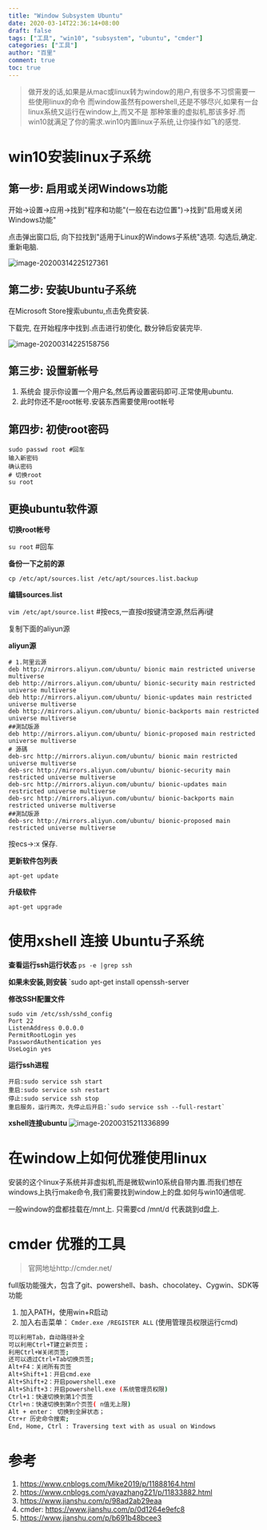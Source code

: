 ```yaml
---
title: "Window Subsystem Ubuntu"
date: 2020-03-14T22:36:14+08:00
draft: false
tags: ["工具", "win10", "subsystem", "ubuntu", "cmder"]
categories: ["工具"]
author: "百里"
comment: true
toc: true
---
```


> 做开发的话,如果是从mac或linux转为window的用户,有很多不习惯需要一些使用linux的命令
>而window虽然有powershell,还是不够尽兴,如果有一台linux系统又运行在window上,而又不是
>那种笨重的虚拟机,那该多好.而win10就满足了你的需求.win10内置linux子系统,让你操作如飞的感觉.

# win10安装linux子系统

## 第一步: 启用或关闭Windows功能

开始->设置->应用->找到"程序和功能"(一般在右边位置")->找到"启用或关闭Windows功能"

点击弹出窗口后, 向下拉找到"适用于Linux的Windows子系统"选项. 勾选后,确定. 重新电脑.

![image-20200314225127361](/images/image-20200314225127361.png)

## 第二步: 安装Ubuntu子系统

在Microsoft Store搜索ubuntu,点击免费安装.

下载完, 在开始程序中找到.点击进行初使化, 数分钟后安装完毕.

![image-20200314225158756](/images/image-20200314225158756.png)

## 第三步: 设置新帐号

1. 系统会 提示你设置一个用户名,然后再设置密码即可.正常使用ubuntu. 
2. 此时你还不是root帐号.安装东西需要使用root帐号

## 第四步:  初使root密码 

```
sudo passwd root #回车
输入新密码
确认密码
# 切换root
su root
```

## 更换ubuntu软件源

**切换root帐号**

`su root` #回车

**备份一下之前的源**

`cp /etc/apt/sources.list /etc/apt/sources.list.backup`

**编辑sources.list**

`vim /etc/apt/source.list` #按ecs,一直按d按键清空源,然后再i键

复制下面的aliyun源

**aliyun源**

```
# 1.阿里云源
deb http://mirrors.aliyun.com/ubuntu/ bionic main restricted universe multiverse
deb http://mirrors.aliyun.com/ubuntu/ bionic-security main restricted universe multiverse
deb http://mirrors.aliyun.com/ubuntu/ bionic-updates main restricted universe multiverse
deb http://mirrors.aliyun.com/ubuntu/ bionic-backports main restricted universe multiverse
##測試版源
deb http://mirrors.aliyun.com/ubuntu/ bionic-proposed main restricted universe multiverse
# 源碼
deb-src http://mirrors.aliyun.com/ubuntu/ bionic main restricted universe multiverse
deb-src http://mirrors.aliyun.com/ubuntu/ bionic-security main restricted universe multiverse
deb-src http://mirrors.aliyun.com/ubuntu/ bionic-updates main restricted universe multiverse
deb-src http://mirrors.aliyun.com/ubuntu/ bionic-backports main restricted universe multiverse
##測試版源
deb-src http://mirrors.aliyun.com/ubuntu/ bionic-proposed main restricted universe multiverse

```

按ecs->:x 保存.

**更新软件包列表**

`apt-get update`

**升级软件**

`apt-get upgrade`

# 使用xshell 连接 Ubuntu子系统

**查看运行ssh运行状态**
`ps -e |grep ssh`

**如果未安装,则安装**
`sudo apt-get install openssh-server

**修改SSH配置文件**
```shell script
sudo vim /etc/ssh/sshd_config
Port 22
ListenAddress 0.0.0.0
PermitRootLogin yes
PasswordAuthentication yes
UseLogin yes
```

**运行ssh进程**

```
开启:sudo service ssh start
重启:sudo service ssh restart
停止:sudo service ssh stop
重启服务，运行两次，先停止后开启:`sudo service ssh --full-restart`
```


**xshell连接ubuntu**
![image-20200315211336899](/images/image-20200315211336899.png)

# 在window上如何优雅使用linux

安装的这个linux子系统并非虚拟机,而是微软win10系统自带内置.而我们想在windows上执行make命令,我们需要找到window上的盘.如何与win10通信呢.

一般window的盘都挂载在/mnt上. 只需要cd /mnt/d 代表跳到d盘上.

# cmder 优雅的工具
> 官网地址http://cmder.net/ 

full版功能强大，包含了git、powershell、bash、chocolatey、Cygwin、SDK等功能 

1. 加入PATH，使用win+R启动
1. 加入右击菜单： `Cmder.exe /REGISTER ALL` (使用管理员权限运行cmd)

```bash
可以利用Tab，自动路径补全
可以利用Ctrl+T建立新页签；
利用Ctrl+W关闭页签;
还可以透过Ctrl+Tab切换页签;
Alt+F4：关闭所有页签
Alt+Shift+1：开启cmd.exe
Alt+Shift+2：开启powershell.exe
Alt+Shift+3：开启powershell.exe (系统管理员权限)
Ctrl+1：快速切换到第1个页签
Ctrl+n：快速切换到第n个页签( n值无上限)
Alt + enter： 切换到全屏状态；
Ctr+r 历史命令搜索;
End, Home, Ctrl : Traversing text with as usual on Windows
```

# 参考

1. https://www.cnblogs.com/Mike2019/p/11888164.html
2. https://www.cnblogs.com/yayazhang221/p/11833882.html
3. https://www.jianshu.com/p/98ad2ab29eaa
1. cmder: https://www.jianshu.com/p/0d1264e9efc8   
1. https://www.jianshu.com/p/b691b48bcee3